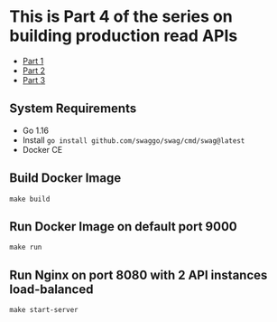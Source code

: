# This is Part 4 of the series on building production read APIs
 - [Part 1](https://medium.com/code-uncomplicated/building-apis-in-go-beyond-hello-world-5d501d6403de)
 - [Part 2](https://medium.com/code-uncomplicated/you-should-unit-test-your-api-endpoints-its-easy-a685abc87982)
 - [Part 3](https://www.youtube.com/watch?v=pP2DKCKR4CQ)

## System Requirements
 - Go 1.16
 - Install `go install github.com/swaggo/swag/cmd/swag@latest`
 - Docker CE 

## Build Docker Image
```
make build
```

## Run Docker Image on default port 9000
```
make run
```

## Run Nginx on port 8080 with 2 API instances load-balanced
```
make start-server
```
